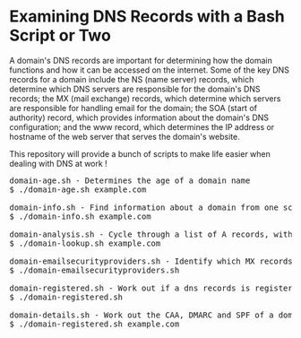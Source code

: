 # Examining DNS Records with a Bash Script or Two

A domain's DNS records are important for determining how the domain functions and how it can be accessed on the internet. Some of the key DNS records for a domain include the NS (name server) records, which determine which DNS servers are responsible for the domain's DNS records; the MX (mail exchange) records, which determine which servers are responsible for handling email for the domain; the SOA (start of authority) record, which provides information about the domain's DNS configuration; and the www record, which determines the IP address or hostname of the web server that serves the domain's website.

This repository will provide a bunch of scripts to make life easier when dealing with DNS at work ! 
<pre>
domain-age.sh - Determines the age of a domain name
$ ./domain-age.sh example.com

domain-info.sh - Find information about a domain from one script
$ ./domain-info.sh example.com

domain-analysis.sh - Cycle through a list of A records, with custom domain's to see what resolves
$ ./domain-lookup.sh example.com

domain-emailsecurityproviders.sh - Identify which MX records resoves for a domain and who the email security provider is
$ ./domain-emailsecurityproviders.sh

domain-registered.sh - Work out if a dns records is registered and live or not
$ ./domain-registered.sh

domain-details.sh - Work out the CAA, DMARC and SPF of a domain 
$ ./domain-registered.sh example.com
</pre>
